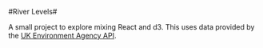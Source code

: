 #River Levels#

A small project to explore mixing React and d3.
This uses data provided by the [UK Environment Agency API](https://environment.data.gov.uk/flood-monitoring/doc/reference).
